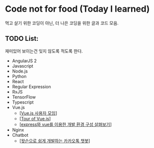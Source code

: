 # Code not for food (Today I learned)
먹고 살기 위한 코딩이 아닌, 더 나은 코딩을 위한 글과 코드 모음.

## TODO List: 
재미있어 보이는건 잊지 않도록 적도록 한다.

- AngularJS 2
- Javascript
- Node.js
- Python
- React
- Regular Expression
- RxJS
- TensorFlow
- Typescript
- Vue.js
    - [[Vue.js 사용자 모임](https://vuejs-kr.github.io/)]
    - [[Tour of Vue.js](https://vuejs-kr.github.io/update/2017/01/04/slideshare-kciter/)]
    - [[express와 vue를 이용한 개발 환경 구성 살펴보기](https://vuejs-kr.github.io/2017/02/05/express-with-vue/)]
- Nginx
- Chatbot
    - [[왓슨으로 쉽게 개발하는 카카오톡 챗봇](https://developer.ibm.com/kr/cloud/bluemix/watsonservice/2017/01/13/watsonchatbot-1-watson-conversation/)]
